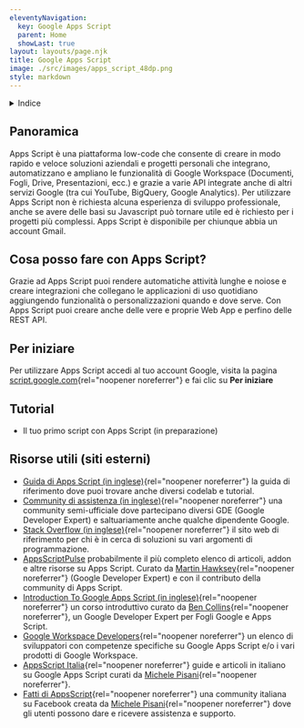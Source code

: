 ```yaml
---
eleventyNavigation:
  key: Google Apps Script
  parent: Home
  showLast: true
layout: layouts/page.njk
title: Google Apps Script
image: ./src/images/apps_script_48dp.png
style: markdown
---
```

<details>
<summary>
Indice
</summary>

<nav>

- [Panoramica](#panoramica)
- [Cosa posso fare con Apps Script?](#cosa-posso-fare-con-apps-script%3F)
- [Per iniziare](#per-iniziare)
- [Tutorial](#tutorial)
- [Risorse utili](<#risorse-utili-(siti-esterni)>)

</nav>
</details>

## Panoramica

Apps Script è una piattaforma low-code che consente di creare in modo rapido e veloce soluzioni aziendali e progetti personali che integrano, automatizzano e ampliano le funzionalità di Google Workspace (Documenti, Fogli, Drive, Presentazioni, ecc.) e grazie a varie API integrate anche di altri servizi Google (tra cui YouTube, BigQuery, Google Analytics). Per utilizzare Apps Script non è richiesta alcuna esperienza di sviluppo professionale, anche se avere delle basi su Javascript può tornare utile ed è richiesto per i progetti più complessi. Apps Script è disponibile per chiunque abbia un account Gmail.

## Cosa posso fare con Apps Script?

Grazie ad Apps Script puoi rendere automatiche attività lunghe e noiose e creare integrazioni che collegano le applicazioni di uso quotidiano aggiungendo funzionalità o personalizzazioni quando e dove serve. Con Apps Script puoi creare anche delle vere e proprie Web App e perfino delle REST API.

## Per iniziare

Per utilizzare Apps Script accedi al tuo account Google, visita la pagina [script.google.com](https://script.google.com){rel="noopener noreferrer"} e fai clic su **Per iniziare**

## Tutorial

- Il tuo primo script con Apps Script (in preparazione)

## Risorse utili (siti esterni)

- [Guida di Apps Script (in inglese)](https://developers.google.com/apps-script/overview){rel="noopener noreferrer"} la guida di riferimento dove puoi trovare anche diversi codelab e tutorial.
- [Community di assistenza (in inglese)](https://developers.google.com/apps-script/community){rel="noopener noreferrer"} una community semi-ufficiale dove partecipano diversi GDE (Google Developer Expert) e saltuariamente anche qualche dipendente Google.
- [Stack Overflow (in inglese)](https://stackoverflow.com/questions/tagged/google-apps-script){rel="noopener noreferrer"} il sito web di riferimento per chi è in cerca di soluzioni su vari argomenti di programmazione.
- [AppsScriptPulse](https://pulse.appsscript.info/) probabilmente il più completo elenco di articoli, addon e altre risorse su Apps Script. Curato da [Martin Hawksey](https://twitter.com/mhawksey){rel="noopener noreferrer"} (Google Developer Expert) e con il contributo della community di Apps Script.
- [Introduction To Google Apps Script (in inglese)](https://courses.benlcollins.com/p/apps-script-blastoff){rel="noopener noreferrer"} un corso introduttivo curato da [Ben Collins](https://twitter.com/benlcollins){rel="noopener noreferrer"}, un Google Developer Expert per Fogli Google e Apps Script.
- [Google Workspace Developers](https://workspacedevs.com/){rel="noopener noreferrer"} un elenco di sviluppatori con competenze specifiche su Google Apps Script e/o i vari prodotti di Google Workspace.
- [AppsScript Italia](https://www.appsscript.it/){rel="noopener noreferrer"} guide e articoli in italiano su Google Apps Script curati da [Michele Pisani](https://twitter.com/michelepisani80){rel="noopener noreferrer"}.
- [Fatti di AppsScript](https://www.facebook.com/groups/AppsScript/){rel="noopener noreferrer"} una community italiana su Facebook creata da [Michele Pisani](https://www.facebook.com/michelepisani.it){rel="noopener noreferrer"} dove gli utenti possono dare e ricevere assistenza e supporto.